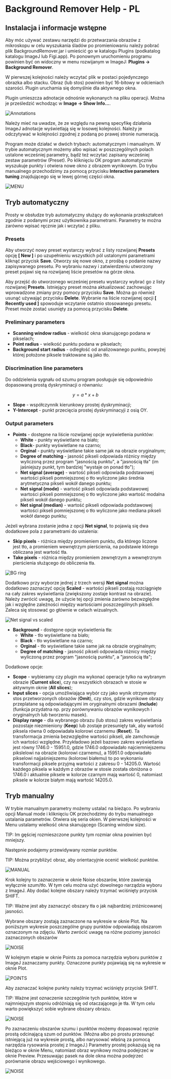 # Background Remover Help - PL

## Instalacja i informacje wstępne

Aby móc używać zestawu narzędzi do przetwarzania obrazów z mikroskopu w celu wyszukania śladów po promieniowaniu należy pobrać plik BackgroundRemover.jar i umieścić go w katalogu Plugins (podkatalog katalogu ImageJ lub Figi.app). Po ponownym uruchomieniu programu powinien być on widoczny w menu rozwijanym w ImageJ: **Plugins -> Background Remover**.

W pierwszej kolejności należy wczytać plik w postaci pojedynczego obrazka albo stacku. Obraz (lub stos) powinien być 16-bitowy w odcieniach szarości. Plugin uruchamia się domyślnie dla aktywnego okna. 

Plugin umieszcza adnotacje odnośnie wykonanych na pliku operacji. Można je prześledzić wchodząc w **Image -> Show Info...**.

![Annotations](img/annotations.PNG)

Należy mieć na uwadze, że ze względu na pewną specyfikę działania ImageJ adnotacje wyświetlają się w losowej kolejności. Należy je odczytywać w kolejności zgodnej z podaną po prawej stronie numeracją.

Program może działać w dwóch trybach: automatycznym i manualnym. W trybie automatycznym możemy albo wpisać w poszczególnych polach ustalone wcześniej parametry, bądź też wczytać zapisany wcześniej zestaw parametrów (Preset).  Po kliknięciu OK program automatycznie wyszukuje punkty i otwiera nowe okno z obrazem wynikowym. Do trybu manualnego przechodzimy za pomocą przycisku **Interactive parameters tuning** znajdującego się w lewej górnej części okna.

![MENU](img/main_window.PNG)

## Tryb automatyczny

Prosty w obsłudze tryb automatyczny służący do wykonania przekształceń zgodnie z podanymi przez użytkownika parametrami. Parametry te można zarówno wpisać ręcznie jak i wczytać z pliku.

### Presets

Aby utworzyć nowy preset wystarczy wybrać z listy rozwijanej **Presets** opcję **[ New ]** i po uzupełnieniu wszystkich pól ustalonymi parametrami kliknąć przycisk **Save**. Otworzy się nowe okno, z prośbą o podanie nazwy zapisywanego presetu. Po wybraniu nazwy i zatwierdzeniu utworzony preset pojawi się na rozwijanej liście presetów na górze okna. 

Aby przejść do utworzonego wcześniej presetu wystarczy wybrać go z listy rozwijanej **Presets**. Istniejący preset można aktualizować zachowując wprowadzone zmiany przy pomocy przycisku **Save**. Można go również usunąć używająć przycisku **Delete**. Wybranie na liście rozwijanej opcji **[ Recently used ]** spowoduje wczytanie ostatnio stosowanego presetu. Preset może zostać usunięty za pomocą przycisku **Delete**.

### Preliminary parameters

- **Scanning window radius** - wielkość okna skanującego podana w pikselach;
- **Point radius** - wielkość punktu podana w pikselach;
- **Background start radius** - odległość od analizowanego punktu, powyżej której położone piksele traktowane są jako tło.

### Discrimination line parameters

Do oddzielenia sygnału od szumu program posługuje się odpowiednio dopasowaną prostą dyskryminacji o równaniu:

$$
  y = a*x+b
$$

- **Slope** - współczynnik kierunkowy prostej dyskryminacji;
- **Y-Intercept** - punkt przecięcia prostej dyskryminacyji z osią OY.

### Output parameters

- **Points** - dostępne na liście rozwijanej opcje wyświetlenia punktów:
  - **White** - punkty wyświetlane na biało;
  - **Black**- punkty wyświetlane na czarno;
  - **Orginal** - punkty wyświetlane takie same jak na obrazie oryginalnym;
  - **Degree of matching** - jasność pikseli odpowiada różnicy między wyliczoną przez program "jasnością punktu", a "jasnością tła" (im jaśniejszy punkt, tym bardziej "wystaje on ponad tło");
  - **Net signal (average)** - wartość pikseli odpowiada podstawowej wartości pikseli pomniejszonej o tło wyliczone jako średnia arytmetyczna pikseli wokół danego punktu;
  - **Net signal (mode)** - wartość pikseli odpowiada podstawowej wartości pikseli pomniejszonej o tło wyliczone jako wartość modalna pikseli wokół danego punktu;
  - **Net signal (median)** - wartość pikseli odpowiada podstawowej wartości pikseli pomniejszonej o tło wyliczone jako mediana pikseli wokół danego punktu;

Jeżeli wybrana zostanie jedna z opcji **Net signal**, to pojawią się dwa dodatkowe pola z parametrami do ustalenia:
- **Skip pixels** - różnica między promieniem punktu, dla którego liczone jest tło, a promieniem wewnętrzym pierścienia, na podstawie którego obliczana jest wartość tła.
- **Take pixels** - różnica między promieniem zewnętrzym a wewnętrznym pierścienia służącego do obliczenia tła.

![BG ring](img/Background_ring.png)

Dodatkowo przy wyborze jednej z trzech wersji **Net signal** można dodatkowo zaznaczyć opcję **Scaled** - wartości pikseli zostają rozciągnięte na cały zakres wyświetlania (zwiększony zostaje kontrast na obrazie). Należy zwrócić uwagę, że użycie tej opcji zmienia zarówno bezwzględne jak i względne zależności między wartościami poszczególnych pikseli. Zaleca się stosować go głównie w celach wizualnych.

![Net signal vs scaled](img/Net_vs_scaled.png)

- **Background** - dostępne opcje wyświetlenia tła:
  - **White** - tło wyświetlane na biało;
  - **Black** - tło wyświetlane na czarno;
  - **Orginal** - tło wyświetlane takie same jak na obrazie oryginalnym;
  - **Degree of matching** - jasność pikseli odpowiada różnicy między wyliczoną przez program "jasnością punktu", a "jasnością tła";

Dodatkowe opcje:
- **Scope** - wybieramy czy plugin ma wykonać operacje tylko na wybranym obrazie (**Current slice**), czy na wszystkich obrazach w stosie w aktywnym oknie (**All slices**);
- **Input slices** - opcja umożliwiająca wybór czy jako wynik otrzymamy stos przetworzonych obrazów (**Omit**), czy stos, gdzie wynikowe obrazy przeplatane są odpowiadającymi im oryginalnymi obrazami (**Include**) (funkcja przydatna np. przy porównywaniu obrazów wynikowych i oryginalnych lub tworzeniu masek).
- **Display range** - dla wybranego obrazu (lub stosu) zakres wyświetlania pozostaje niezmieniony (**Keep**) lub zostaje przesunięty tak, aby wartość piksela równa 0 odpowiadała kolorowi czarnemu (**Reset**). Ta transformacja zmienia bezwzględne wartości pikseli, ale zamchowuje ich wartości względne. Przykładowo jeżeli bazowo zakres wyświetlania jest równy 1746.0 - 15951.0, gdzie 1746.0 odpowiadało najciemniejszemu pikslelowi na obrazie (kolorowi czarnemu), a 15951.0 odpowiadało pikselowi najjaśniejszemu (kolorowi białemu) to po wykonaniu transformacji piksele przyjmą wartości z zakresu 0 - 14205.0. Wartość każdego piksela w każdym z obrazów w stosie została obniżona o 1746.0 i aktualnie piksele w kolorze czarnym mają wartość 0, natomiast piksele w kolorze białym mają wartość 14205.0.

## Tryb manualny

W trybie manualnym parametry możemy ustalać na bieżąco. Po wybraniu opcji Manual mode i kliknięciu OK przechodzimy do trybu manualnego ustalania parametrów. Otwiera się seria okien. W pierwszej kolejności w Menu ustalamy wielkość okna skanującego (Scaning window size). 

TIP: Im gęściej rozmieszczone punkty tym rozmiar okna powinien być mniejszy.

Następnie podajemy przewidywany rozmiar punktów.

TIP: Można przybliżyć obraz, aby orientacyjnie ocenić wielkość punktów.

![MANUAL](img/Manual_mode_windows.jpg)

Krok kolejny to zaznaczenie w oknie Noise obszarów, które zawierają wyłącznie szum/tło. W tym celu można użyć dowolnego narządzia wyboru z ImageJ. Aby dodać kolejne obszary należy trzymać wciśnięty przycisk SHIFT. 

TIP: Ważne jest aby zaznaczyć obszary tła o jak najbardziej zróżnicowanej jasności.

Wybrane obszary zostają zaznaczone na wykresie w oknie Plot. Na poniższym wykresie poszczególne grupy punktów odpowiadają obszarom oznaczonym na zdjęciu. Warto zwrócić uwagę na różne poziomy jasności zaznaczonych obszarów

![NOISE](img/Noise_selection.jpg)

W kolejnym etapie w oknie Points za pomoca narzędzia wyboru punktów z ImageJ zaznaczamy punkty. Oznaczone punkty pojawiają się na wykresie w oknie Plot.

![POINTS](img/Points_selection.jpg)

Aby zaznaczać kolejne punkty należy trzymać wciśnięty przycisk SHIFT. 

TIP: Ważne jest oznaczenie szczególnie tych punktów, które w najmniejszym stopniu odróżniają się od otaczającego je tła. W tym celu warto powiększyć sobie wybrane obszary obrazu.

![NOISE](img/Points_selection2.jpg)

Po zaznaczeniu obszarów szumu i punktów możemy dopasować ręcznie prostą odcinającą szum od punktów. (Można albo po prostu przesunąć istniejącą już na wykresie prostą, albo narysować właśną za pomocą narzędzia rysowania prostej z ImageJ.) Parametry prostej pokazują się na bieżąco w oknie Menu, natomiast obraz wynikowy można podejrzeć w oknie Preview. Przesuwając pasek na dole okna można podejrzeć porównanie obrazu wejściowego i wynikowego.

![NOISE](img/Preview.jpg)
